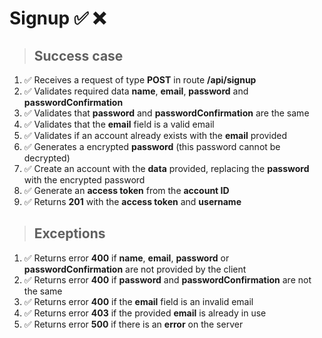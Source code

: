 # Signup ✅ ❌

> ## Success case

01. ✅ Receives a request of type **POST** in route **/api/signup**
00. ✅ Validates required data **name**, **email**, **password** and **passwordConfirmation**
00. ✅ Validates that **password** and **passwordConfirmation** are the same
00. ✅ Validates that the **email** field is a valid email
00. ✅ Validates if an account already exists with the **email** provided
00. ✅ Generates a encrypted **password** (this password cannot be decrypted)
00. ✅ Create an account with the **data** provided, replacing the **password** with the encrypted password
00. ✅ Generate an **access token** from the **account ID**
00. ✅ Returns **201** with the **access token** and **username**

> ## Exceptions

01. ✅ Returns error **400** if **name**, **email**, **password** or **passwordConfirmation** are not provided by the client
00. ✅ Returns error **400** if **password** and **passwordConfirmation** are not the same
00. ✅ Returns error **400** if the **email** field is an invalid email
00. ✅ Returns error **403** if the provided **email** is already in use
00. ✅ Returns error **500** if there is an **error** on the server
